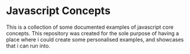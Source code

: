 # Javascript Concepts
This is a collection of some documented examples of javascript core concepts. This repository was 
created for the sole purpose of having a place where i could create some personalised examples, and
showcases that i can run into. 
